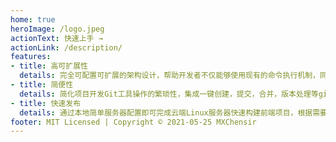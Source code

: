 ```yaml
---
home: true
heroImage: /logo.jpeg
actionText: 快速上手 →
actionLink: /description/
features:
- title: 高可扩展性
  details: 完全可配置可扩展的架构设计，帮助开发者不仅能够使用现有的命令执行机制，同时可以完全自定义脚手架指令的执行.
- title: 简便性
  details: 简化项目开发Git工具操作的繁琐性，集成一键创建，提交，合并，版本处理等git流程于一体.
- title: 快速发布
  details: 通过本地简单服务器配置即可完成云端Linux服务器快速构建前端项目，根据需要发布指定分支部署.
footer: MIT Licensed | Copyright © 2021-05-25 MXChensir
---
```

